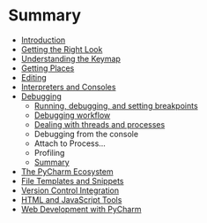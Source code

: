# Summary

* [Introduction](README.md)
* [Getting the Right Look](chapter1.md)
* [Understanding the Keymap](understanding-the-keymap.md)
* [Getting Places](getting-places.md)
* [Editing](editing.md)
* [Interpreters and Consoles](interpreters-and-consoles.md)
* [Debugging](debugging.md)
  * [Running, debugging, and setting breakpoints](debugging/running-debugging-and-setting-breakpoints.md)
  * [Debugging workflow](debugging/debugging-workflow.md)
  * [Dealing with threads and processes](debugging/dealing-with-threads-and-processes.md)
  * Debugging from the console
  * Attach to Process…
  * Profiling
  * [Summary](debugging/summary.md)
* [The PyCharm Ecosystem](the-pycharm-ecosystem.md)
* [File Templates and Snippets](file-templates-and-snippets.md)
* [Version Control Integration](version-control-integration.md)
* [HTML and JavaScript Tools](html-and-javascript-tools.md)
* [Web Development with PyCharm](web-development-with-pycharm.md)

